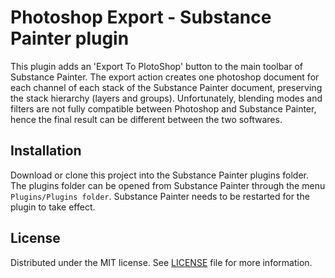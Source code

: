 # Photoshop Export - Substance Painter plugin

This plugin adds an 'Export To PlotoShop' button to the main toolbar of Substance Painter. The export action creates one photoshop document for each channel of each stack of the Substance Painter document, preserving the stack hierarchy (layers and groups). Unfortunately, blending modes and filters are not fully compatible between Photoshop and Substance Painter, hence the final result can be different between the two softwares.

## Installation

Download or clone this project into the Substance Painter plugins folder. The plugins folder can be opened from Substance Painter through the menu ``Plugins/Plugins folder``. Substance Painter needs to be restarted for the plugin to take effect.

## License

Distributed under the MIT license. See [LICENSE](LICENSE) file for more information.
